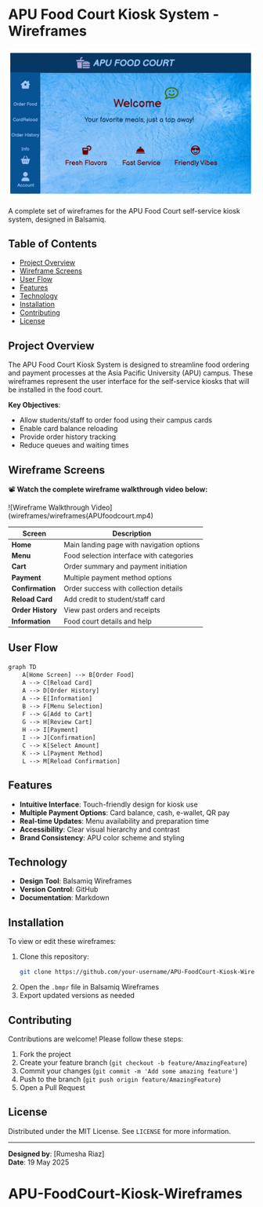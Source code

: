 # APU Food Court Kiosk System - Wireframes

![APU Food Court Kiosk Banner](wireframes/welcome.png)

A complete set of wireframes for the APU Food Court self-service kiosk system, designed in Balsamiq.

## Table of Contents
- [Project Overview](#project-overview)
- [Wireframe Screens](#wireframe-screens)
- [User Flow](#user-flow)
- [Features](#features)
- [Technology](#technology)
- [Installation](#installation)
- [Contributing](#contributing)
- [License](#license)

## Project Overview

The APU Food Court Kiosk System is designed to streamline food ordering and payment processes at the Asia Pacific University (APU) campus. These wireframes represent the user interface for the self-service kiosks that will be installed in the food court.

**Key Objectives**:
- Allow students/staff to order food using their campus cards
- Enable card balance reloading
- Provide order history tracking
- Reduce queues and waiting times

## Wireframe Screens

📽️ **Watch the complete wireframe walkthrough video below:**

![Wireframe Walkthrough Video](wireframes/wireframes(APUfoodcourt.mp4)


| Screen | Description |
|--------|-------------|
| **Home** | Main landing page with navigation options |
| **Menu** | Food selection interface with categories |
| **Cart** | Order summary and payment initiation |
| **Payment** | Multiple payment method options |
| **Confirmation** | Order success with collection details |
| **Reload Card** | Add credit to student/staff card |
| **Order History** | View past orders and receipts |
| **Information** | Food court details and help |

## User Flow

```mermaid
graph TD
    A[Home Screen] --> B[Order Food]
    A --> C[Reload Card]
    A --> D[Order History]
    A --> E[Information]
    B --> F[Menu Selection]
    F --> G[Add to Cart]
    G --> H[Review Cart]
    H --> I[Payment]
    I --> J[Confirmation]
    C --> K[Select Amount]
    K --> L[Payment Method]
    L --> M[Reload Confirmation]
```

## Features

- **Intuitive Interface**: Touch-friendly design for kiosk use
- **Multiple Payment Options**: Card balance, cash, e-wallet, QR pay
- **Real-time Updates**: Menu availability and preparation time
- **Accessibility**: Clear visual hierarchy and contrast
- **Brand Consistency**: APU color scheme and styling

## Technology

- **Design Tool**: Balsamiq Wireframes
- **Version Control**: GitHub
- **Documentation**: Markdown

## Installation

To view or edit these wireframes:

1. Clone this repository:
   ```bash
   git clone https://github.com/your-username/APU-FoodCourt-Kiosk-Wireframes.git
   ```
2. Open the `.bmpr` file in Balsamiq Wireframes
3. Export updated versions as needed

## Contributing

Contributions are welcome! Please follow these steps:

1. Fork the project
2. Create your feature branch (`git checkout -b feature/AmazingFeature`)
3. Commit your changes (`git commit -m 'Add some amazing feature'`)
4. Push to the branch (`git push origin feature/AmazingFeature`)
5. Open a Pull Request

## License

Distributed under the MIT License. See `LICENSE` for more information.

---

**Designed by**: [Rumesha Riaz]  
**Date**: 19 May 2025
# APU-FoodCourt-Kiosk-Wireframes
